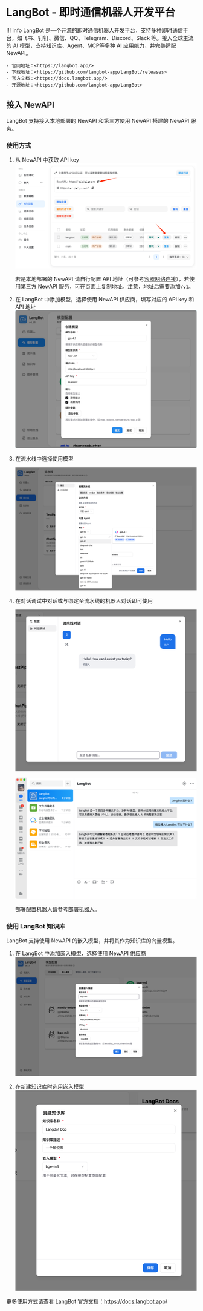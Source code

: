 # LangBot - 即时通信机器人开发平台

!!! info
    LangBot 是一个开源的即时通信机器人开发平台，支持多种即时通信平台，如飞书、钉钉、微信、QQ、Telegram、Discord、Slack 等。接入全球主流的 AI 模型，支持知识库、Agent、MCP等多种 AI 应用能力，并完美适配 NewAPI。

    - 官网地址：<https://langbot.app/>
    - 下载地址：<https://github.com/langbot-app/LangBot/releases>
    - 官方文档：<https://docs.langbot.app/>
    - 开源地址：<https://github.com/langbot-app/LangBot>

## 接入 NewAPI

LangBot 支持接入本地部署的 NewAPI 和第三方使用 NewAPI 搭建的 NewAPI 服务。

### 使用方式

1. 从 NewAPI 中获取 API key
![获取 API key](../assets/langbot/get_api_key.png)

    若是本地部署的 NewAPI 请自行配置 API 地址（可参考[容器网络连接](https://docs.langbot.app/zh/workshop/network-details.html)），若使用第三方 NewAPI 服务，可在页面上复制地址。注意，地址后需要添加`/v1`。

2. 在 LangBot 中添加模型，选择使用 NewAPI 供应商，填写对应的 API key 和 API 地址
    ![添加 NewAPI 模型](../assets/langbot/add_newapi_model.png)

3. 在流水线中选择使用模型

    ![选择模型](../assets/langbot/select_model.png)

4. 在对话调试中对话或与绑定至流水线的机器人对话即可使用

    ![对话](../assets/langbot/debug_chat.png)

    ![微信对话](../assets/langbot/wechat.png)

    部署配置机器人请参考[部署机器人](https://docs.langbot.app/zh/deploy/platforms/readme.html)。

### 使用 LangBot 知识库

LangBot 支持使用 NewAPI 的嵌入模型，并将其作为知识库的向量模型。

1. 在 LangBot 中添加嵌入模型，选择使用 NewAPI 供应商
![添加嵌入模型](../assets/langbot/add_embedding_model.png)

2. 在新建知识库时选用嵌入模型
![使用嵌入模型](../assets/langbot/use_embedding_model.png)


更多使用方式请查看 LangBot 官方文档：<https://docs.langbot.app/>